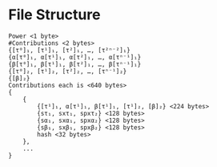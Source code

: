 # File Structure

    Power <1 byte>
    #Contributions <2 bytes>
    {[τ⁰]₁, [τ¹]₁, [τ²]₁, …, [τ²ⁿ⁻²]₁}
    {α[τ⁰]₁, α[τ¹]₁, α[τ²]₁, …, α[τⁿ⁻¹]₁}
    {β[τ⁰]₁, β[τ¹]₁, β[τ²]₁, …, β[τⁿ⁻¹]₁}
    {[τ⁰]₂, [τ¹]₂, [τ²]₂, …, [τⁿ⁻¹]₂}
    {[β]₂}
    Contributions each is <640 bytes>
    {
        {
            {[τ¹]₁, α[τ¹]₁, β[τ¹]₁, [τ¹]₂, [β]₂} <224 bytes>
            {sτ₁, sxτ₁, spxτ₂} <128 bytes>
            {sα₁, sxα₁, spxα₂} <128 bytes>
            {sβ₁, sxβ₁, spxβ₂} <128 bytes>
            hash <32 bytes>
        },
        ...
    }
